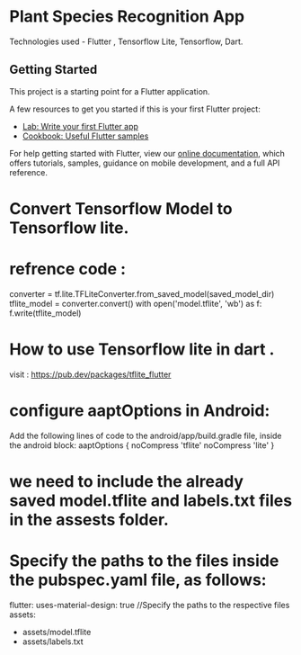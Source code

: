 # Plant Species Recognition App

Technologies used - Flutter , Tensorflow Lite, Tensorflow, Dart.

## Getting Started

This project is a starting point for a Flutter application.

A few resources to get you started if this is your first Flutter project:

- [Lab: Write your first Flutter app](https://flutter.dev/docs/get-started/codelab)
- [Cookbook: Useful Flutter samples](https://flutter.dev/docs/cookbook)

For help getting started with Flutter, view our
[online documentation](https://flutter.dev/docs), which offers tutorials,
samples, guidance on mobile development, and a full API reference.

# Convert Tensorflow Model to Tensorflow lite.

# refrence code :    
converter =
tf.lite.TFLiteConverter.from_saved_model(saved_model_dir)
tflite_model = converter.convert()
with open('model.tflite', 'wb') as f:
f.write(tflite_model)



# How to use Tensorflow lite in dart .
visit : https://pub.dev/packages/tflite_flutter

# configure aaptOptions in Android: 
Add the following lines of code to
the android/app/build.gradle file, inside the android block:
aaptOptions {
noCompress 'tflite'
noCompress 'lite'
}

# we need to include the already saved model.tflite and labels.txt files in the assests folder.

# Specify the paths to the files inside the pubspec.yaml file, as follows:
flutter:
uses-material-design: true
//Specify the paths to the respective files
assets:
- assets/model.tflite
- assets/labels.txt





